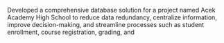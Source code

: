  Developed a comprehensive database solution for a
 project named Acek Academy High School to reduce
 data redundancy, centralize information, improve
 decision-making, and streamline processes such as
 student enrollment, course registration, grading, and
